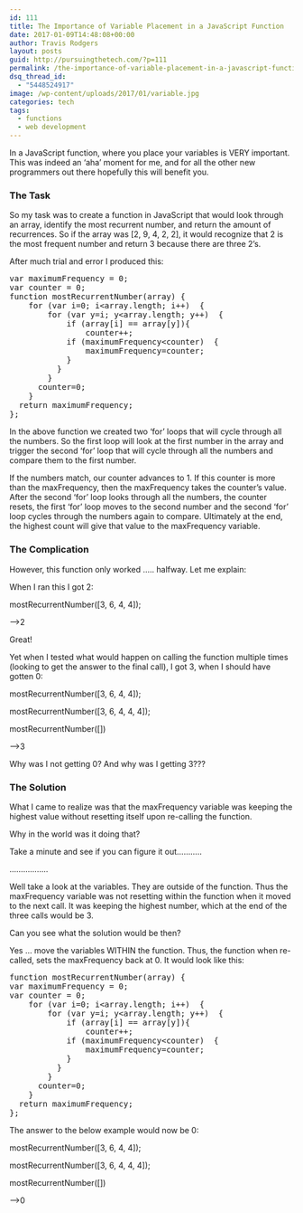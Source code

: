 ```yaml
---
id: 111
title: The Importance of Variable Placement in a JavaScript Function
date: 2017-01-09T14:48:08+00:00
author: Travis Rodgers
layout: posts
guid: http://pursuingthetech.com/?p=111
permalink: /the-importance-of-variable-placement-in-a-javascript-function/
dsq_thread_id:
  - "5448524917"
image: /wp-content/uploads/2017/01/variable.jpg
categories: tech
tags:
  - functions
  - web development
---
```

In a JavaScript function, where you place your variables is VERY important. This was indeed an &#8216;aha&#8217; moment for me, and for all the other new programmers out there hopefully this will benefit you.

### The Task

So my task was to create a function in JavaScript that would look through an array, identify the most recurrent number, and return the amount of recurrences. So if the array was [2, 9, 4, 2, 2], it would recognize that 2 is the most frequent number and return 3 because there are three 2&#8217;s.

After much trial and error I produced this:

<pre class="whitespace-before:1 whitespace-after:1 lang:default decode:true">var maximumFrequency = 0;  
var counter = 0;   
function mostRecurrentNumber(array) {
    for (var i=0; i&lt;array.length; i++)  {  
        for (var y=i; y&lt;array.length; y++)  {  
            if (array[i] == array[y]){  
                counter++;  
            if (maximumFrequency&lt;counter)  {  
                maximumFrequency=counter;   
            }  
          }
        }  
      counter=0;
    }  
  return maximumFrequency;
};</pre>

In the above function we created two &#8216;for&#8217; loops that will cycle through all the numbers. So the first loop will look at the first number in the array and trigger the second &#8216;for&#8217; loop that will cycle through all the numbers and compare them to the first number.

If the numbers match, our counter advances to 1. If this counter is more than the maxFrequency, then the maxFrequency takes the counter&#8217;s value. After the second &#8216;for&#8217; loop looks through all the numbers, the counter resets, the first &#8216;for&#8217; loop moves to the second number and the second &#8216;for&#8217; loop cycles through the numbers again to compare. Ultimately at the end, the highest count will give that value to the maxFrequency variable.

### The Complication

However, this function only worked &#8230;.. halfway. Let me explain:

When I ran this I got 2:

mostRecurrentNumber([3, 6, 4, 4]);

&#8211;>2

Great!

Yet when I tested what would happen on calling the function multiple times (looking to get the answer to the final call), I got 3, when I should have gotten 0:

mostRecurrentNumber([3, 6, 4, 4]);
  
mostRecurrentNumber([3, 6, 4, 4, 4]);
  
mostRecurrentNumber([])

&#8211;>3

Why was I not getting 0? And why was I getting 3???

### The Solution

What I came to realize was that the maxFrequency variable was keeping the highest value without resetting itself upon re-calling the function.

Why in the world was it doing that?

Take a minute and see if you can figure it out&#8230;&#8230;&#8230;..

&#8230;&#8230;&#8230;&#8230;&#8230;..

Well take a look at the variables. They are outside of the function. Thus the maxFrequency variable was not resetting within the function when it moved to the next call. It was keeping the highest number, which at the end of the three calls would be 3.

Can you see what the solution would be then?

Yes &#8230; move the variables WITHIN the function. Thus, the function when re-called, sets the maxFrequency back at 0. It would look like this:

<pre class="whitespace-before:1 whitespace-after:1 lang:default decode:true ">function mostRecurrentNumber(array) {
var maximumFrequency = 0;  
var counter = 0; 
    for (var i=0; i&lt;array.length; i++)  {  
        for (var y=i; y&lt;array.length; y++)  {  
            if (array[i] == array[y]){  
                counter++;  
            if (maximumFrequency&lt;counter)  {  
                maximumFrequency=counter;   
            }  
          }
        }  
      counter=0;
    }  
  return maximumFrequency;
};</pre>

The answer to the below example would now be 0:

mostRecurrentNumber([3, 6, 4, 4]);
  
mostRecurrentNumber([3, 6, 4, 4, 4]);
  
mostRecurrentNumber([])

&#8211;>0

&nbsp;

&nbsp;

&nbsp;
